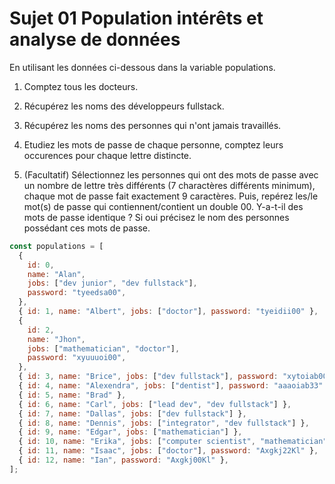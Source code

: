# Sujet 01 Population intérêts et analyse de données

En utilisant les données ci-dessous dans la variable populations.

1. Comptez tous les docteurs.

2. Récupérez les noms des développeurs fullstack.

3. Récupérez les noms des personnes qui n'ont jamais travaillés.

4. Etudiez les mots de passe de chaque personne, comptez leurs occurences pour chaque lettre distincte.

5. (Facultatif) Sélectionnez les personnes qui ont des mots de passe avec un nombre de lettre très différents (7 charactères différents minimum), chaque mot de passe fait exactement 9 caractères. Puis, repérez les/le mot(s) de passe qui contiennent/contient un double 00. Y-a-t-il des mots de passe identique ? Si oui précisez le nom des personnes possédant ces mots de passe.

```js
const populations = [
  {
    id: 0,
    name: "Alan",
    jobs: ["dev junior", "dev fullstack"],
    password: "tyeedsa00",
  },
  { id: 1, name: "Albert", jobs: ["doctor"], password: "tyeidii00" },
  {
    id: 2,
    name: "Jhon",
    jobs: ["mathematician", "doctor"],
    password: "xyuuuoi00",
  },
  { id: 3, name: "Brice", jobs: ["dev fullstack"], password: "xytoiab00" },
  { id: 4, name: "Alexendra", jobs: ["dentist"], password: "aaaoiab33" },
  { id: 5, name: "Brad" },
  { id: 6, name: "Carl", jobs: ["lead dev", "dev fullstack"] },
  { id: 7, name: "Dallas", jobs: ["dev fullstack"] },
  { id: 8, name: "Dennis", jobs: ["integrator", "dev fullstack"] },
  { id: 9, name: "Edgar", jobs: ["mathematician"] },
  { id: 10, name: "Erika", jobs: ["computer scientist", "mathematician"] },
  { id: 11, name: "Isaac", jobs: ["doctor"], password: "Axgkj22Kl" },
  { id: 12, name: "Ian", password: "Axgkj00Kl" },
];
```
